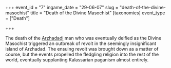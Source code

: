 +++
event_id = "7"
ingame_date = "29-06-07"
slug = "death-of-the-divine-masochist"
title = "Death of the Divine Masochist"
[taxonomies]
event_type = ["Death"]

+++

The death of the [Arzhadadi](@/ethnicities/arzhadadi.md) man who was eventually deified as the Divine Masochist triggered an outbreak of revolt in the seemingly insignificant island of Arzhadad. The ensuing revolt was brought down as a matter of course, but the events propelled the fledgling religion into the rest of the world, eventually supplanting Kalassarian paganism almost entirely.
